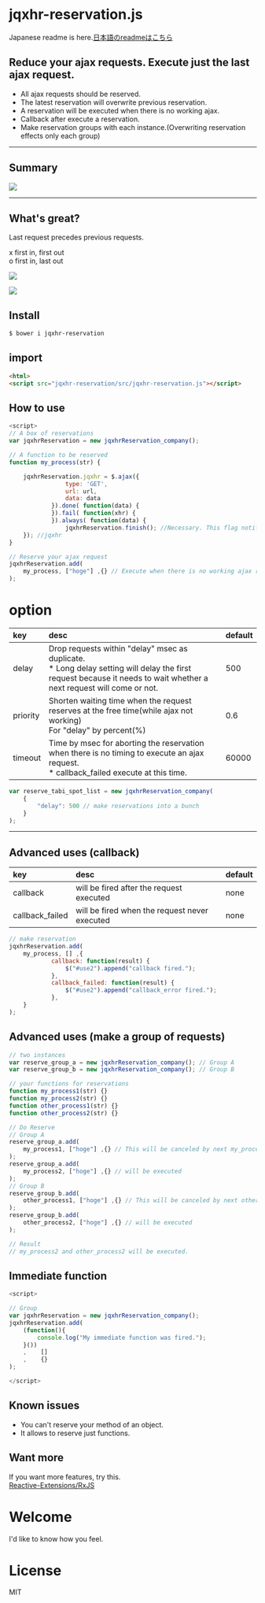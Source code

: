 # jqxhr-reservation.js
Japanese readme is here.[日本語のreadmeはこちら](./README_ja.md)

## Reduce your ajax requests. Execute just the last ajax request.
- All ajax requests should be reserved.
- The latest reservation will overwrite previous reservation.
- A reservation will be executed when there is no working ajax.
- Callback after execute a reservation.
- Make reservation groups with each instance.(Overwriting reservation effects only each group)

***

## Summary


![](https://raw.githubusercontent.com/kujiy/jqxhr-reservation/master/sample/1127-03.png)

***

## What's great?
Last request precedes previous requests.


x first in, first out  
o first in, last out  


![](https://raw.githubusercontent.com/kujiy/jqxhr-reservation/master/sample/1127-00.png)


![](https://raw.githubusercontent.com/kujiy/jqxhr-reservation/master/sample/1127-01.png)

## Install

```bash
$ bower i jqxhr-reservation
```

## import

```html
<html>
<script src="jqxhr-reservation/src/jqxhr-reservation.js"></script>
```

## How to use

```js
<script>
// A box of reservations
var jqxhrReservation = new jqxhrReservation_company();

// A function to be reserved
function my_process(str) {

    jqxhrReservation.jqxhr = $.ajax({
                type: 'GET',
                url: url,
                data: data
            }).done( function(data) {
            }).fail( function(xhr) {
            }).always( function(data) {
                jqxhrReservation.finish(); //Necessary. This flag notifies that now you have time to execute the stacked reservation.
    }); //jqxhr
}

// Reserve your ajax request
jqxhrReservation.add(
    my_process, ["hoge"] ,{} // Execute when there is no working ajax request
);
```

# option


| key | desc | default |
|:---|:---|:---|
| delay| Drop requests within "delay" msec as duplicate.<br>\* Long delay setting will delay the first request because it needs to wait whether a next request will come or not.|500|
| priority | Shorten waiting time when the request reserves at the free time(while ajax not working)<br>For "delay" by percent(%)| 0.6 |
| timeout | Time by msec for aborting the reservation when there is no timing to execute an ajax request.<br>\* callback_failed execute at this time. |60000|

```js
var reserve_tabi_spot_list = new jqxhrReservation_company(
    {
        "delay": 500 // make reservations into a bunch
    }
);
```

***



## Advanced uses (callback)

| key | desc | default |
|:---|:---|:---|
| callback| will be fired after the request executed| none |
| callback_failed| will be fired when the request never executed| none |


```js
// make reservation
jqxhrReservation.add(
    my_process, [] ,{
            callback: function(result) {
                $("#use2").append("callback fired.");
            },
            callback_failed: function(result) {
                $("#use2").append("callback_error fired.");
            },
    }
);
```

## Advanced uses (make a group of requests)

```js
// two instances
var reserve_group_a = new jqxhrReservation_company(); // Group A
var reserve_group_b = new jqxhrReservation_company(); // Group B

// your functions for reservations
function my_process1(str) {}
function my_process2(str) {}
function other_process1(str) {}
function other_process2(str) {}

// Do Reserve
// Group A
reserve_group_a.add( 
    my_process1, ["hoge"] ,{} // This will be canceled by next my_process2
);
reserve_group_a.add(
    my_process2, ["hoge"] ,{} // will be executed
);
// Group B
reserve_group_b.add(
    other_process1, ["hoge"] ,{} // This will be canceled by next other_process2
);
reserve_group_b.add(
    other_process2, ["hoge"] ,{} // will be executed
);

// Result
// my_process2 and other_process2 will be executed.

```

## Immediate function 

```js
<script>

// Group
var jqxhrReservation = new jqxhrReservation_company();
jqxhrReservation.add(
    (function(){
        console.log("My immediate function was fired.");
    }())
    ,    []
    ,    {}
);

</script>
```


## Known issues

- You can't reserve your method of an object.
- It allows to reserve just functions.

## Want more
If you want more features, try this.  
[Reactive-Extensions/RxJS](https://github.com/Reactive-Extensions/RxJS)




# Welcome 
I'd like to know how you feel.

# License
MIT
